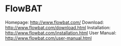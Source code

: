# FlowBAT

Homepage: http://www.flowbat.com/
Download: http://www.flowbat.com/download.html
Installation: http://www.flowbat.com/installation.html
User Manual: http://www.flowbat.com/user-manual.html
